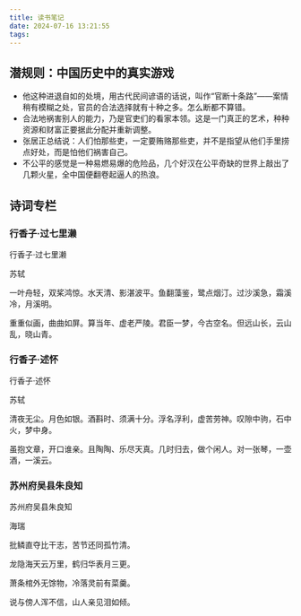 ```yaml
---
title: 读书笔记
date: 2024-07-16 13:21:55
tags:
---
```


## 潜规则：中国历史中的真实游戏

* 他这种进退自如的处境，用古代民间谚语的话说，叫作“官断十条路”——案情稍有模糊之处，官员的合法选择就有十种之多。怎么断都不算错。
* 合法地祸害别人的能力，乃是官吏们的看家本领。这是一门真正的艺术，种种资源和财富正要据此分配并重新调整。
* 张居正总结说：人们怕那些吏，一定要贿赂那些吏，并不是指望从他们手里捞点好处，而是怕他们祸害自己。
* 不公平的感觉是一种易燃易爆的危险品，几个好汉在公平奇缺的世界上敲出了几颗火星，全中国便翻卷起逼人的热浪。

## 诗词专栏

### 行香子·过七里濑

行香子·过七里濑

苏轼

一叶舟轻，双桨鸿惊。水天清、影湛波平。鱼翻藻鉴，鹭点烟汀。过沙溪急，霜溪冷，月溪明。

重重似画，曲曲如屏。算当年、虚老严陵。君臣一梦，今古空名。但远山长，云山乱，晓山青。

### 行香子·述怀

行香子·述怀

苏轼

清夜无尘。月色如银。酒斟时、须满十分。浮名浮利，虚苦劳神。叹隙中驹，石中火，梦中身。

虽抱文章，开口谁亲。且陶陶、乐尽天真。几时归去，做个闲人。对一张琴，一壶酒，一溪云。

### 苏州府吴县朱良知

苏州府吴县朱良知

海瑞

批鳞直夺比干志，苦节还同孤竹清。

龙隐海天云万里，鹤归华表月三更。

萧条棺外无馀物，冷落灵前有菜羹。

说与傍人浑不信，山人亲见泪如倾。